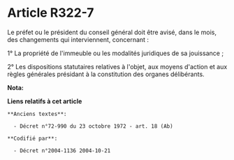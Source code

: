 # Article R322-7

Le préfet ou le président du conseil général doit être avisé, dans le mois, des changements qui interviennent, concernant :

1° La propriété de l'immeuble ou les modalités juridiques de sa jouissance ;

2° Les dispositions statutaires relatives à l'objet, aux moyens d'action et aux règles générales présidant à la constitution
des organes délibérants.

**Nota:**



**Liens relatifs à cet article**

	**Anciens textes**:

	  - Décret n°72-990 du 23 octobre 1972 - art. 18 (Ab)

	**Codifié par**:

	  - Décret n°2004-1136 2004-10-21
